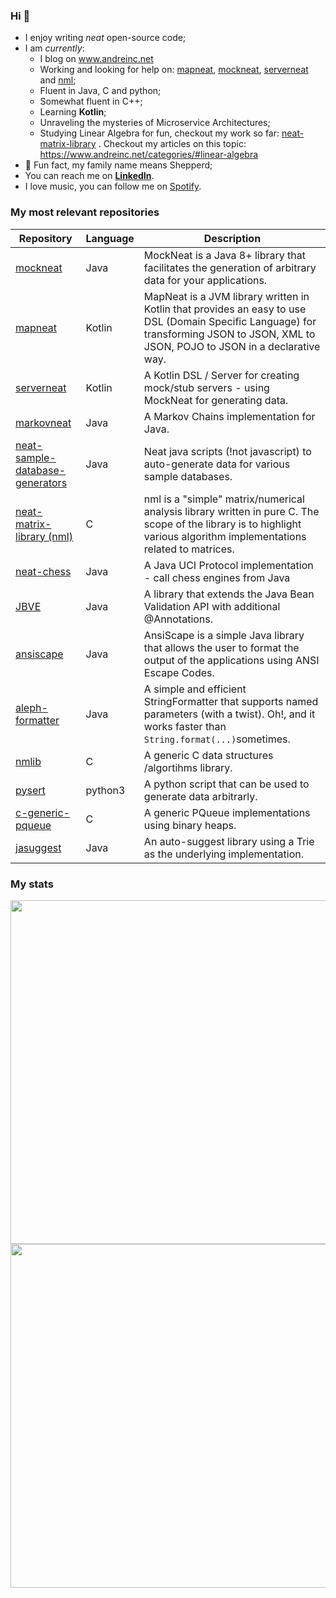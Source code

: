 ### Hi  👋

- I enjoy writing _neat_ open-source code;
- I am _currently_:
  - I blog on www.andreinc.net 
  - Working and looking for help on: [mapneat](https://github.com/nomemory/mapneat), [mockneat](https://github.com/nomemory/mockneat), [serverneat](https://github.com/nomemory/serverneat) and [nml](https://github.com/nomemory/neat-matrix-library);
  - Fluent in Java, C and python;
  - Somewhat fluent in C++;
  - Learning **Kotlin**;
  - Unraveling the mysteries of Microservice Architectures;
  - Studying Linear Algebra for fun, checkout my work so far: [neat-matrix-library](https://github.com/nomemory/neat-matrix-library) . Checkout my articles on this topic: https://www.andreinc.net/categories/#linear-algebra
- :sheep: Fun fact, my family name means Shepperd;
- You can reach me on **[LinkedIn](https://www.linkedin.com/in/andrei-n-ciobanu-50708611/)**.
- I love music, you can follow me on [Spotify](https://open.spotify.com/user/a3dud6s6igdiphj760chzhpxv?si=0qxv-0yrS9ubDfpX1-5jHw).


### My most relevant repositories

| Repository | Language | Description |
| ---------- | -------- | ----------- |
| [mockneat](https://github.com/nomemory/mockneat) | Java | MockNeat is a Java 8+ library that facilitates the generation of arbitrary data for your applications. |
| [mapneat](https://github.com/nomemory/mapneat) | Kotlin | MapNeat is a JVM library written in Kotlin that provides an easy to use DSL (Domain Specific Language) for transforming JSON to JSON, XML to JSON, POJO to JSON in a declarative way.   |
| [serverneat](https://github.com/nomemory/serverneat) | Kotlin |  A Kotlin DSL / Server for creating mock/stub servers - using MockNeat for generating data. |
| [markovneat](https://github.com/nomemory/markovneat) | Java | A Markov Chains implementation for Java. |
| [neat-sample-database-generators](https://github.com/nomemory/neat-sample-databases-generators) | Java | Neat java scripts (!not javascript) to auto-generate data for various sample databases. |
| [neat-matrix-library (nml)](https://github.com/nomemory/neat-matrix-library) | C | nml is a "simple" matrix/numerical analysis library written in pure C. The scope of the library is to highlight various algorithm implementations related to matrices. |
| [neat-chess](https://github.com/nomemory/neat-chess) | Java | A Java UCI Protocol implementation - call chess engines from Java |
| [JBVE](https://github.com/nomemory/java-bean-validation-extension) | Java | A library that extends the Java Bean Validation API with additional @Annotations. |
| [ansiscape](https://github.com/nomemory/ansiscape) | Java | AnsiScape is a simple Java library that allows the user to format the output of the applications using ANSI Escape Codes. |
| [aleph-formatter](https://github.com/nomemory/aleph-formatter) | Java | A simple and efficient StringFormatter that supports named parameters (with a twist). Oh!, and it works faster than `String.format(...)`sometimes. |
| [nmlib](https://github.com/nomemory/nmlib) | C | A generic C data structures /algortihms library. | 
| [pysert](https://github.com/nomemory/pysert) | python3 | A python script that can be used to generate data arbitrarly. |
| [c-generic-pqueue](https://github.com/nomemory/c-generic-pqueue) | C | A generic PQueue implementations using binary heaps. |
| [jasuggest](https://github.com/nomemory/jasuggest) | Java | An auto-suggest library using a Trie as the underlying implementation. |

### My stats

<img src="https://github-readme-stats.vercel.app/api?username=nomemory&show_icons=true&hide_border=true" width="550px">
<img src="https://cr-skills-chart-widget.azurewebsites.net/api/api?username=nomemory" width="550px" />
